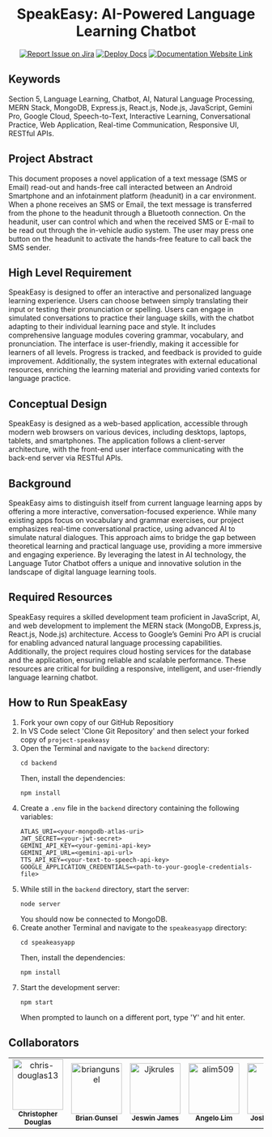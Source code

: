 <div align="center">

# SpeakEasy: AI-Powered Language Learning Chatbot

[![Report Issue on Jira](https://img.shields.io/badge/Report%20Issues-Jira-0052CC?style=flat&logo=jira-software)](https://temple-cis-projects-in-cs.atlassian.net/jira/software/c/projects/DT/issues)
[![Deploy Docs](https://github.com/ApplebaumIan/tu-cis-4398-docs-template/actions/workflows/deploy.yml/badge.svg)](https://github.com/ApplebaumIan/tu-cis-4398-docs-template/actions/workflows/deploy.yml)
[![Documentation Website Link](https://img.shields.io/badge/-Documentation%20Website-brightgreen)](https://applebaumian.github.io/tu-cis-4398-docs-template/)


</div>


## Keywords

Section 5, Language Learning, Chatbot, AI, Natural Language Processing, MERN Stack, MongoDB, Express.js, React.js, Node.js, JavaScript, Gemini Pro, Google Cloud, Speech-to-Text, Interactive Learning, Conversational Practice, Web Application, Real-time Communication, Responsive UI, RESTful APIs.

## Project Abstract

This document proposes a novel application of a text message (SMS or Email) read-out and hands-free call interacted between an Android Smartphone and an infotainment platform (headunit) in a car environment. When a phone receives an SMS or Email, the text message is transferred from the phone to the headunit through a Bluetooth connection. On the headunit, user can control which and when the received SMS or E-mail to be read out through the in-vehicle audio system. The user may press one button on the headunit to activate the hands-free feature to call back the SMS sender.

## High Level Requirement

SpeakEasy is designed to offer an interactive and personalized language learning experience. Users can choose between simply translating their input or testing their pronunciation or spelling. Users can engage in simulated conversations to practice their language skills, with the chatbot adapting to their individual learning pace and style. It includes comprehensive language modules covering grammar, vocabulary, and pronunciation. The interface is user-friendly, making it accessible for learners of all levels. Progress is tracked, and feedback is provided to guide improvement. Additionally, the system integrates with external educational resources, enriching the learning material and providing varied contexts for language practice. 

## Conceptual Design

SpeakEasy is designed as a web-based application, accessible through modern web browsers on various devices, including desktops, laptops, tablets, and smartphones. The application follows a client-server architecture, with the front-end user interface communicating with the back-end server via RESTful APIs.

## Background

SpeakEasy aims to distinguish itself from current language learning apps by offering a more interactive, conversation-focused experience. While many existing apps focus on vocabulary and grammar exercises, our project emphasizes real-time conversational practice, using advanced AI to simulate natural dialogues. This approach aims to bridge the gap between theoretical learning and practical language use, providing a more immersive and engaging experience. By leveraging the latest in AI technology, the Language Tutor Chatbot offers a unique and innovative solution in the landscape of digital language learning tools.  

## Required Resources

SpeakEasy requires a skilled development team proficient in JavaScript, AI, and web development to implement the MERN stack (MongoDB, Express.js, React.js, Node.js) architecture. Access to Google’s Gemini Pro API is crucial for enabling advanced natural language processing capabilities. Additionally, the project requires cloud hosting services for the database and the application, ensuring reliable and scalable performance. These resources are critical for building a responsive, intelligent, and user-friendly language learning chatbot. 

 
## How to Run SpeakEasy

1. Fork your own copy of our GitHub Repositiory
2. In VS Code select 'Clone Git Repository' and then select your forked copy of `project-speakeasy`
3. Open the Terminal and navigate to the `backend` directory:
   ```
   cd backend
   ```
   Then, install the dependencies:
   ```
   npm install
   ```
4. Create a `.env` file in the `backend` directory containing the following variables:
   ```
   ATLAS_URI=<your-mongodb-atlas-uri>
   JWT_SECRET=<your-jwt-secret>
   GEMINI_API_KEY=<your-gemini-api-key>
   GEMINI_API_URL=<gemini-api-url>
   TTS_API_KEY=<your-text-to-speech-api-key>
   GOOGLE_APPLICATION_CREDENTIALS=<path-to-your-google-credentials-file>
   ```
5. While still in the `backend` directory, start the server:
   ```
   node server
   ```
   You should now be connected to MongoDB.
6. Create another Terminal and navigate to the `speakeasyapp` directory:
   ```
   cd speakeasyapp
   ```
   Then, install the dependencies:
   ```
   npm install
   ```
7. Start the development server:
   ```
   npm start
   ```
   When prompted to launch on a different port, type 'Y' and hit enter.
   

## Collaborators

[//]: # ( readme: collaborators -start )
<table>
<tr>
    <td align="center">
        <a href="https://github.com/chris-douglas13">
            <img src="https://avatars.githubusercontent.com/u/111987005?v=4" width="100;" alt="chris-douglas13"/>
            <br />
            <sub><b>Christopher Douglas</b></sub>
        </a>
    </td>
    <td align="center">
        <a href="https://github.com/briangunsel">
            <img src="https://avatars.githubusercontent.com/u/13840712?v=4" width="100;" alt="briangunsel"/>
            <br />
            <sub><b>Brian Gunsel</b></sub>
        </a>
    </td>
    <td align="center">
        <a href="https://github.com/Jjkrules">
            <img src="https://avatars.githubusercontent.com/u/112143815?v=4" width="100;" alt="Jjkrules"/>
            <br />
            <sub><b>Jeswin James</b></sub>
        </a>
    </td>
     <td align="center">
        <a href="https://github.com/alim509">
            <img src="https://avatars.githubusercontent.com/u/42529850?v=4" width="100;" alt="alim509"/>
            <br />
            <sub><b>Angelo Lim</b></sub>
        </a>
    </td>
     <td align="center">
        <a href="https://github.com/sabioe">
            <img src="https://avatars.githubusercontent.com/u/112010085?v=4" width="100;" alt="sabioe"/>
            <br />
            <sub><b>Joshua Sabio</b></sub>
        </a>
    </td>
     <td align="center">
        <a href="https://github.com/erinsantosaa">
            <img src="https://avatars.githubusercontent.com/u/111716499?v=4" width="100;" alt="erinsantosaa"/>
            <br />
            <sub><b>Erin Santososa</b></sub>
        </a>
    </td>
   </tr>
</table>

[//]: # ( readme: collaborators -end )
